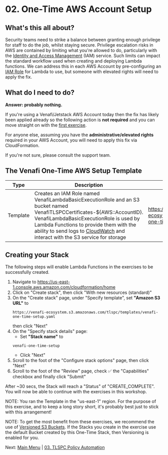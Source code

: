 # 02. One-Time AWS Account Setup

## What's this all about?

Security teams need to strike a balance between granting enough privilege for staff to do the job, whilst staying secure.
Privilege escalation risks in AWS are contained by limiting what you're allowed to do, particularly with the [Identity and Access Management](https://aws.amazon.com/iam) (IAM) service.
Such limits can impact the standard workflow used when creating and deploying Lambda functions.
We can address this in each AWS Account by pre-configuring an [IAM Role](https://docs.aws.amazon.com/IAM/latest/UserGuide/id_roles.html) for Lambda to use, but someone with elevated rights will need to apply the fix.

## What do I need to do?

**Answer: probably nothing.**

If you're using a Venafi/Jetstack AWS Account today then the fix has likely been applied already so the following action is **not required** and you can move straight on with the [first exercise](../03-tlspc-policy-automation/README.md).

For anyone else, assuming you have the **administrative/elevated rights** required in your AWS Account, you will need to apply this fix via CloudFormation.

If you're not sure, please consult the support team.

## The Venafi One-Time AWS Setup Template

| Type | Description | S3 | Source |
| - | - | - | - |
| Template | Creates an IAM Role named VenafiLambdaBasicExecutionRole and an S3 bucket named VenafiTLSPCCertificates-${AWS::AccountID}. VenafiLambdaBasicExecutionRole is used by Lambda Functions to provide them with the ability to send logs to [CloudWatch](https://aws.amazon.com/cloudwatch) and interact with the S3 service for storage | https://venafi-ecosystem.s3.amazonaws.com/tlspc/templates/venafi-one-time-setup.yaml | [View](../../tlspc/templates/venafi-one-time-setup.yaml) |

<!-- if this template get any more complicated (likely) we may need a resource column in the above table -->

## Creating your Stack

The following steps will enable Lambda Functions in the exercises to be successfully created.

1. Navigate to https://us-east-1.console.aws.amazon.com/cloudformation/home
1. Click on "Create stack", then click "With new resources (standard)"
1. On the "Create stack" page, under "Specify template", set **"Amazon S3 URL"** to
   ```
   https://venafi-ecosystem.s3.amazonaws.com/tlspc/templates/venafi-one-time-setup.yaml
   ```
   then click "Next"
1. On the "Specify stack details" page:
   - Set **"Stack name"** to
   ```
   venafi-one-time-setup
   ```
   - Click "Next"
1. Scroll to the foot of the "Configure stack options" page, then click "Next"
1. Scroll to the foot of the "Review" page, check ✅ the "Capabilities" checkbox and finally click "Submit"

After ~30 secs, the Stack will reach a "Status" of "CREATE_COMPLETE".
You will now be able to continue with the exercises in this workshop.

NOTE: You ran the Template in the "us-east-1" region.
For the purpose of this exercise, and to keep a long story short, it's probably best just to stick with this arrangement!

NOTE: To get the most benefit from these exercises, we recommend the use of [Versioned S3 Buckets](https://docs.aws.amazon.com/AmazonS3/latest/userguide/Versioning.html).
If the Stacks you create in the exercise use the default Bucket created by this One-Time Stack, then Versioning is enabled for you.

<!-- if we need to regionalize these buckets (and setup replication) then we should do so with another template (or use CDK) in a manner similar to the "venafi-ecosystem" buckets -->

Next: [Main Menu](../README.md) | [03. TLSPC Policy Automation](../03-tlspc-policy-automation/README.md)
